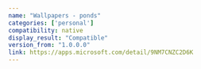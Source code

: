 ```yaml
---
name: "Wallpapers - ponds"
categories: ['personal']
compatibility: native
display_result: "Compatible"
version_from: "1.0.0.0"
link: https://apps.microsoft.com/detail/9NM7CNZC2D6K
---
```

